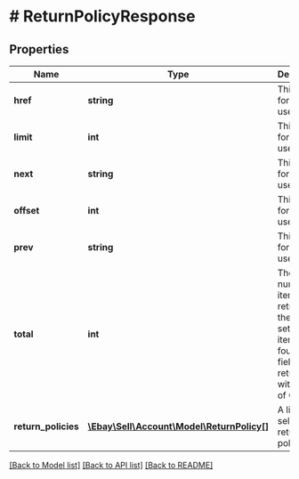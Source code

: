 # # ReturnPolicyResponse

## Properties

Name | Type | Description | Notes
------------ | ------------- | ------------- | -------------
**href** | **string** | This field is for future use. | [optional]
**limit** | **int** | This field is for future use. | [optional]
**next** | **string** | This field is for future use. | [optional]
**offset** | **int** | This field is for future use. | [optional]
**prev** | **string** | This field is for future use. | [optional]
**total** | **int** | The total number of items retrieved in the result set. If no items are found, this field is returned with a value of 0. | [optional]
**return_policies** | [**\Ebay\Sell\Account\Model\ReturnPolicy[]**](ReturnPolicy.md) | A list of the seller&#39;s return policies. | [optional]

[[Back to Model list]](../../README.md#models) [[Back to API list]](../../README.md#endpoints) [[Back to README]](../../README.md)
